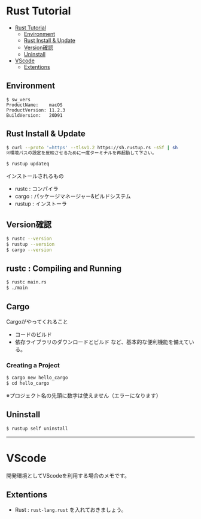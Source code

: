 # Rust Tutorial


<!-- @import "[TOC]" {cmd="toc" depthFrom=1 depthTo=6 orderedList=false} -->

<!-- code_chunk_output -->

- [Rust Tutorial](#rust-tutorial)
  - [Environment](#environment)
  - [Rust Install & Update](#rust-install-update)
  - [Version確認](#version確認)
  - [Uninstall](#uninstall)
- [VScode](#vscode)
  - [Extentions](#extentions)

<!-- /code_chunk_output -->


## Environment

```
$ sw_vers 
ProductName:	macOS
ProductVersion:	11.2.3
BuildVersion:	20D91
```

## Rust Install & Update

```sh
$ curl --proto '=https' --tlsv1.2 https://sh.rustup.rs -sSf | sh
※環境パスの設定を反映させるために一度ターミナルを再起動して下さい。
```

```sh
$ rustup updateq
```

インストールされるもの
- rustc  : コンパイラ
- cargo  : パッケージマネージャー&ビルドシステム
- rustup : インストーラ 

## Version確認

```sh
$ rustc --version
$ rustup --version
$ cargo --version
```

## rustc : Compiling and Running

```sh
$ rustc main.rs
$ ./main
```

## Cargo

Cargoがやってくれること
- コードのビルド
- 依存ライブラリのダウンロードとビルド
など、基本的な便利機能を備えている。

### Creating a Project

```sh
$ cargo new hello_cargo
$ cd hello_cargo
```
※プロジェクト名の先頭に数字は使えません（エラーになります）




## Uninstall

```sh
$ rustup self uninstall
```

---

# VScode

開発環境としてVScodeを利用する場合のメモです。

## Extentions

- Rust : `rust-lang.rust` を入れておきましょう。